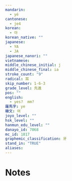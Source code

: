 ```yaml
---
mandarin:
  - yé
cantonese:
  - je4
korean:
  - 야
korean_native: ""
japanese:
  - YA
  - JA
japanese_nanori: ""
vietnamese:
middle_chinese_initial: j
middle_chinese_final: ia
stroke_count: "9"
radical: 耳
skip_number: 1-6-3
grade_level: 先進
pos: ""
english:
  - yes?  mm?
羅馬字: ye
韓文: 여
joyo_level: ""
hsk_level: ""
hanmun_edu_level: ""
danayo_id: 7068
mc_id: 1817
graphemic_classification: 牙
stand_in: "TRUE"
aliases:
---
```


# Notes
